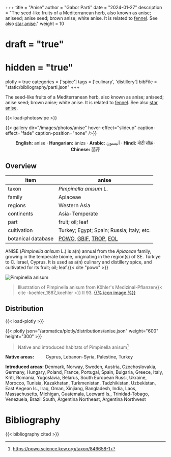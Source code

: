 +++
title = "Anise"
author = "Gabor Parti"
date = "2024-01-27"
description = "The seed-like fruits of a Mediterranean herb, also known as anise; aniseed; anise seed; brown anise; white anise. It is related to [fennel](../items/fennel). See also [star anise](../items/star_anise)."
weight = 10
# draft = "true"
# hidden = "true"
plotly = true
categories = ['spice']
tags = ['culinary', 'distillery']
bibFile = "static/bibliography/parti.json"
+++

The seed-like fruits of a Mediterranean herb, also known as anise; aniseed; anise seed; brown anise; white anise. It is related to [fennel](../items/fennel). See also [star anise](../items/star_anise).

[<i class="fab fa-wikipedia-w"></i>](https://en.wikipedia.org/wiki/Anise)

{{< load-photoswipe >}}

{{< gallery dir="/images/photos/anise" hover-effect="slideup" caption-effect="fade" caption-position="none" />}}

<center>

**English:** anise · **Hungarian:** ánizs · **Arabic:** <span class="arabic-text" dir="rtl">أنيسون</span> · **Hindi:** <span class="devanagari-text">मोटी सौंफ़</span> · **Chinese:** <span class="traditional-chinese-text">茴芹</span>

</center>

## Overview

|       item       |                                                                                      anise                                                                                      |
|------------------|---------------------------------------------------------------------------------------------------------------------------------------------------------------------------------|
|       taxon      |                                                                              *Pimpinella anisum* L.                                                                             |
|      family      |                                                                                     Apiaceae                                                                                    |
|      regions     |                                                                                   Western Asia                                                                                  |
|    continents    |                                                                                  Asia-Temperate                                                                                 |
|       part       |                                                                                 fruit; oil; leaf                                                                                |
|    cultivation   |                                                                    Turkey; Egypt; Spain; Russia; Italy; etc.                                                                    |
|botanical database|[POWO](https://powo.science.kew.org/taxon/846658-1), [GBIF](https://www.gbif.org/species/8080300), [TROP](https://tropicos.org/name/1700194), [EOL](https://eol.org/pages/581422)|

ANISE (*Pimpinella anisum* L.) is a(n) annual from the *Apiaceae* family, growing in the temperate biome, originating in the region(s) of SE. Türkiye to C. Israel, Cyprus. It is used as a(n) culinary and distillery spice, and cultivated for its fruit; oil; leaf.{{< cite "powo" >}}

![Pimpinella anisum](/images/illustrations/anise.png?width=40rem "Illustration of Pimpinella anisum from Köhler's Medizinal-Pflanzen")

>Illustration of Pimpinella anisum from Köhler's Medizinal-Pflanzen{{< cite -koehler_1887_koehler >}} II 93. [{{% icon image %}}](https://www.biodiversitylibrary.org/item/10837#page/529/mode/1up)

## Distribution

{{< load-plotly >}}

{{< plotly json="/aromatica/plotly/distributions/anise.json" weight="600" height="300" >}}

>Native and introduced habitats of Pimpinella anisum[^powo]

[^powo]: https://powo.science.kew.org/taxon/846658-1

<p style="text-align:left;">

**Native areas:** &ensp; &ensp; &ensp; Cyprus, Lebanon-Syria, Palestine, Turkey

**Introduced areas:** Denmark, Norway, Sweden, Austria, Czechoslovakia, Germany, Hungary, Poland, France, Portugal, Spain, Bulgaria, Greece, Italy, Kriti, Romania, Yugoslavia, Belarus, South European Russi, Ukraine, Morocco, Tunisia, Kazakhstan, Turkmenistan, Tadzhikistan, Uzbekistan, East Aegean Is., Iraq, Oman, Xinjiang, Bangladesh, India, Laos, Massachusetts, Michigan, Guatemala, Leeward Is., Trinidad-Tobago, Venezuela, Brazil South, Argentina Northeast, Argentina Northwest

</p>



# Bibliography

{{< bibliography cited >}}

